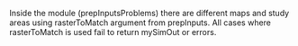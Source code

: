 Inside the module (prepInputsProblems) there are different maps and study areas using rasterToMatch argument from prepInputs. 
All cases where  rasterToMatch is used fail to return mySimOut or errors.
